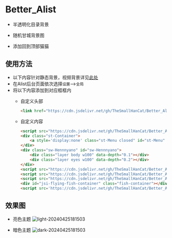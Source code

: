 # Better_Alist  

* 半透明化目录背景  

* 随机甘城背景图  

* 添加回到顶部猫猫  

## 使用方法  
   * 以下内容针对静态背景，视频背景详见[此处](https://github.com/TheSmallHanCat/Better_Alist/issues/7)
   * 在Alist后台页面依次选择```设置```-->```全局```
   * 将以下内容添加到对应框框内
     * 自定义头部  
        ```html
        <link href="https://cdn.jsdelivr.net/gh/TheSmallHanCat/Better_Alist@main/alist.css" rel="stylesheet" type="text/css">  
        ```  

     * 自定义内容  

        ```html
        <script src="https://cdn.jsdelivr.net/gh/TheSmallHanCat/Better_Alist@main/jq.js"></script>
        <div class="st-Container">
            <a style='display:none' class="st-Menu closed" id="st-Menu" href="javascript:void(0);"></a>
        </div>
        <div class="sw-Hennnyano" id="sw-Hennnyano">
            <div class="layer body w100" data-depth="0.1"></div>
            <div class="layer eyes w100" data-depth="0.2"></div>
        </div>
        <script src="https://cdn.jsdelivr.net/gh/TheSmallHanCat/Better_Alist@main/js/lib.js"></script>
        <script src="https://cdn.jsdelivr.net/gh/TheSmallHanCat/Better_Alist@main/js/parallax.min.js"></script>
        <script src="https://cdn.jsdelivr.net/gh/TheSmallHanCat/Better_Alist@main/js/app.bundle.js"></script>
        <div id="jsi-flying-fish-container" class="fish-container"></div>
        <script src='https://cdn.jsdelivr.net/gh/TheSmallHanCat/Better_Alist@main/fish.js'></script>
        ```

## 效果图  
* 亮色主题
![light-20240425181503](https://github.com/TheSmallHanCat/Better_Alist/assets/109069769/6c5a7317-df58-4bc8-b469-92c8e664754b)

* 暗色主题
![dark-20240425181503](https://github.com/TheSmallHanCat/Better_Alist/assets/109069769/24f1a8ad-76b5-4f19-8a26-c541e97b36b9)
